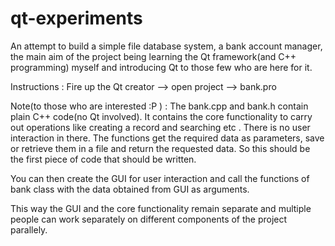 qt-experiments
==============

An attempt to build a simple file database system, a bank account manager, the main aim of the project being 
learning the Qt framework(and C++ programming) myself and introducing Qt to those few who are here for it.

Instructions : Fire up the Qt creator --> open project --> bank.pro

Note(to those who are interested :P ) : The bank.cpp and bank.h contain plain C++ code(no Qt involved). It contains 
the core functionality to carry out operations like creating a record and searching etc . There is no user interaction in there.
The functions get the required data as parameters, save or retrieve them in a file and return the requested data.
So this should be the first piece of code that should be written. 

You can then create the GUI for user interaction and call the functions of bank class with the data obtained from GUI
as arguments.

This way the GUI and the core functionality remain separate and multiple people can work separately on different components of the project parallely.
